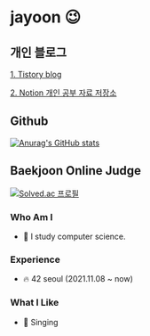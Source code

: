 # jayoon 😉

<!-- 마크다운으로 주석 처리 가능
## 42Seoul
[![jayoon's 42 stats](https://badge42.vercel.app/api/v2/cl905z90f00160gmi8m06hmuh/stats?cursusId=21&coalitionId=86)](https://github.com/JaeSeoKim/badge42)

## LeetCode
[![KnlnKS's LeetCode stats](https://leetcode-stats-six.vercel.app/api?username=jayoon)](https://github.com/madushadhanushka/github-readme)
-->

## 개인 블로그
[1. Tistory blog](https://guidey.tistory.com/)

[2. Notion 개인 공부 자료 저장소](https://jayoon.notion.site/jayoon-a33394f88eea427c8567ccab3b5a03d6?pvs=4)
          
## Github
[![Anurag's GitHub stats](https://github-readme-stats.vercel.app/api?username=brixxt27)](https://github.com/anuraghazra/github-readme-stats)

## Baekjoon Online Judge
[![Solved.ac
프로필](http://mazassumnida.wtf/api/v2/generate_badge?boj=brixxt27)](https://solved.ac/brixxt27)

### Who Am I
- 📕 I study computer science.

### Experience
- 🔥 42 seoul (2021.11.08 ~ now)

### What I Like
- 🎤 Singing
